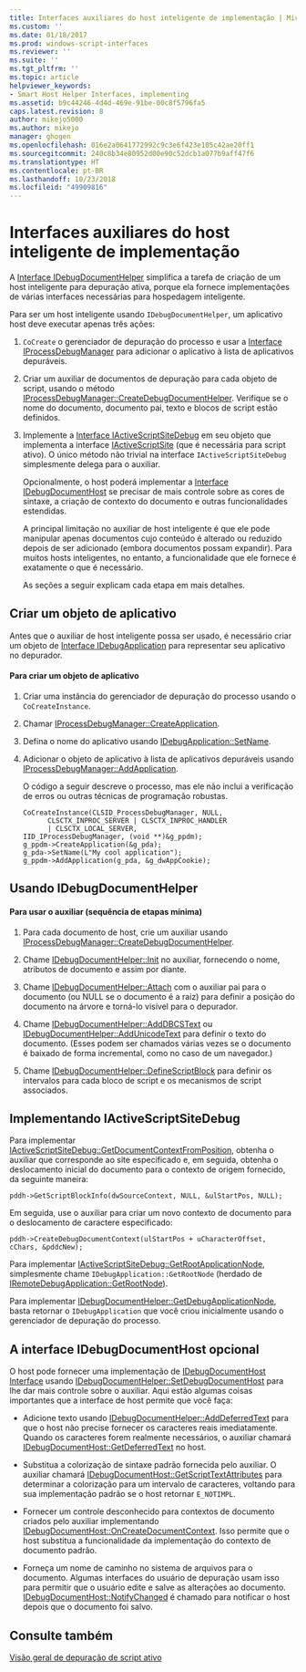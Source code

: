 ```yaml
---
title: Interfaces auxiliares do host inteligente de implementação | Microsoft Docs
ms.custom: ''
ms.date: 01/18/2017
ms.prod: windows-script-interfaces
ms.reviewer: ''
ms.suite: ''
ms.tgt_pltfrm: ''
ms.topic: article
helpviewer_keywords:
- Smart Host Helper Interfaces, implementing
ms.assetid: b9c44246-4d4d-469e-91be-00c8f5796fa5
caps.latest.revision: 8
author: mikejo5000
ms.author: mikejo
manager: ghogen
ms.openlocfilehash: 016e2a0641772992c9c3e6f423e105c42ae20ff1
ms.sourcegitcommit: 240c8b34e80952d00e90c52dcb1a077b9aff47f6
ms.translationtype: HT
ms.contentlocale: pt-BR
ms.lasthandoff: 10/23/2018
ms.locfileid: "49909816"
---
```

# <a name="implementing-smart-host-helper-interfaces"></a>Interfaces auxiliares do host inteligente de implementação
A [Interface IDebugDocumentHelper](../winscript/reference/idebugdocumenthelper-interface.md) simplifica a tarefa de criação de um host inteligente para depuração ativa, porque ela fornece implementações de várias interfaces necessárias para hospedagem inteligente.  
  
 Para ser um host inteligente usando `IDebugDocumentHelper`, um aplicativo host deve executar apenas três ações:  
  
1. `CoCreate` o gerenciador de depuração do processo e usar a [Interface IProcessDebugManager](../winscript/reference/iprocessdebugmanager-interface.md) para adicionar o aplicativo à lista de aplicativos depuráveis.  
  
2. Criar um auxiliar de documentos de depuração para cada objeto de script, usando o método [IProcessDebugManager::CreateDebugDocumentHelper](../winscript/reference/iprocessdebugmanager-createdebugdocumenthelper.md). Verifique se o nome do documento, documento pai, texto e blocos de script estão definidos.  
  
3. Implemente a [Interface IActiveScriptSiteDebug](../winscript/reference/iactivescriptsitedebug-interface.md) em seu objeto que implementa a interface [IActiveScriptSite](../winscript/reference/iactivescriptsite.md) (que é necessária para script ativo). O único método não trivial na interface `IActiveScriptSiteDebug` simplesmente delega para o auxiliar.  
  
   Opcionalmente, o host poderá implementar a [Interface IDebugDocumentHost](../winscript/reference/idebugdocumenthost-interface.md) se precisar de mais controle sobre as cores de sintaxe, a criação de contexto do documento e outras funcionalidades estendidas.  
  
   A principal limitação no auxiliar de host inteligente é que ele pode manipular apenas documentos cujo conteúdo é alterado ou reduzido depois de ser adicionado (embora documentos possam expandir). Para muitos hosts inteligentes, no entanto, a funcionalidade que ele fornece é exatamente o que é necessário.  
  
   As seções a seguir explicam cada etapa em mais detalhes.  
  
## <a name="create-an-application-object"></a>Criar um objeto de aplicativo  
 Antes que o auxiliar de host inteligente possa ser usado, é necessário criar um objeto de [Interface IDebugApplication](../winscript/reference/idebugapplication-interface.md) para representar seu aplicativo no depurador.  
  
#### <a name="to-create-an-application-object"></a>Para criar um objeto de aplicativo  
  
1.  Criar uma instância do gerenciador de depuração do processo usando o `CoCreateInstance`.  
  
2.  Chamar [IProcessDebugManager::CreateApplication](../winscript/reference/iprocessdebugmanager-createapplication.md).  
  
3.  Defina o nome do aplicativo usando [IDebugApplication::SetName](../winscript/reference/idebugapplication-setname.md).  
  
4.  Adicionar o objeto de aplicativo à lista de aplicativos depuráveis usando [IProcessDebugManager::AddApplication](../winscript/reference/iprocessdebugmanager-addapplication.md).  
  
     O código a seguir descreve o processo, mas ele não inclui a verificação de erros ou outras técnicas de programação robustas.  
  
    ```  
    CoCreateInstance(CLSID_ProcessDebugManager, NULL,  
          CLSCTX_INPROC_SERVER | CLSCTX_INPROC_HANDLER  
          | CLSCTX_LOCAL_SERVER,  
    IID_IProcessDebugManager, (void **)&g_ppdm);  
    g_ppdm->CreateApplication(&g_pda);  
    g_pda->SetName(L"My cool application");  
    g_ppdm->AddApplication(g_pda, &g_dwAppCookie);  
    ```  
  
## <a name="using-idebugdocumenthelper"></a>Usando IDebugDocumentHelper  
  
#### <a name="to-use-the-helper-minimal-sequence-of-steps"></a>Para usar o auxiliar (sequência de etapas mínima)  
  
1.  Para cada documento de host, crie um auxiliar usando [IProcessDebugManager::CreateDebugDocumentHelper](../winscript/reference/iprocessdebugmanager-createdebugdocumenthelper.md).  
  
2.  Chame [IDebugDocumentHelper::Init](../winscript/reference/idebugdocumenthelper-init.md) no auxiliar, fornecendo o nome, atributos de documento e assim por diante.  
  
3.  Chame [IDebugDocumentHelper::Attach](../winscript/reference/idebugdocumenthelper-attach.md) com o auxiliar pai para o documento (ou NULL se o documento é a raiz) para definir a posição do documento na árvore e torná-lo visível para o depurador.  
  
4.  Chame [IDebugDocumentHelper::AddDBCSText](../winscript/reference/idebugdocumenthelper-adddbcstext.md) ou [IDebugDocumentHelper::AddUnicodeText](../winscript/reference/idebugdocumenthelper-addunicodetext.md) para definir o texto do documento. (Esses podem ser chamados várias vezes se o documento é baixado de forma incremental, como no caso de um navegador.)  
  
5.  Chame [IDebugDocumentHelper::DefineScriptBlock](../winscript/reference/idebugdocumenthelper-definescriptblock.md) para definir os intervalos para cada bloco de script e os mecanismos de script associados.  
  
## <a name="implementing-iactivescriptsitedebug"></a>Implementando IActiveScriptSiteDebug  
 Para implementar [IActiveScriptSiteDebug::GetDocumentContextFromPosition](../winscript/reference/iactivescriptsitedebug-getdocumentcontextfromposition.md), obtenha o auxiliar que corresponde ao site especificado e, em seguida, obtenha o deslocamento inicial do documento para o contexto de origem fornecido, da seguinte maneira:  
  
```  
pddh->GetScriptBlockInfo(dwSourceContext, NULL, &ulStartPos, NULL);  
```  
  
 Em seguida, use o auxiliar para criar um novo contexto de documento para o deslocamento de caractere especificado:  
  
```  
pddh->CreateDebugDocumentContext(ulStartPos + uCharacterOffset, cChars, &pddcNew);  
```  
  
 Para implementar [IActiveScriptSiteDebug::GetRootApplicationNode](../winscript/reference/iactivescriptsitedebug-getrootapplicationnode.md), simplesmente chame `IDebugApplication::GetRootNode` (herdado de [IRemoteDebugApplication::GetRootNode](../winscript/reference/iremotedebugapplication-getrootnode.md)).  
  
 Para implementar [IDebugDocumentHelper::GetDebugApplicationNode](../winscript/reference/idebugdocumenthelper-getdebugapplicationnode.md), basta retornar o `IDebugApplication` que você criou inicialmente usando o gerenciador de depuração do processo.  
  
## <a name="the-optional-idebugdocumenthost-interface"></a>A interface IDebugDocumentHost opcional  
 O host pode fornecer uma implementação de [IDebugDocumentHost Interface](../winscript/reference/idebugdocumenthost-interface.md) usando [IDebugDocumentHelper::SetDebugDocumentHost](../winscript/reference/idebugdocumenthelper-setdebugdocumenthost.md) para lhe dar mais controle sobre o auxiliar. Aqui estão algumas coisas importantes que a interface de host permite que você faça:  
  
-   Adicione texto usando [IDebugDocumentHelper::AddDeferredText](../winscript/reference/idebugdocumenthelper-adddeferredtext.md) para que o host não precise fornecer os caracteres reais imediatamente. Quando os caracteres forem realmente necessários, o auxiliar chamará [IDebugDocumentHost::GetDeferredText](../winscript/reference/idebugdocumenthost-getdeferredtext.md) no host.  
  
-   Substitua a colorização de sintaxe padrão fornecida pelo auxiliar. O auxiliar chamará [IDebugDocumentHost::GetScriptTextAttributes](../winscript/reference/idebugdocumenthost-getscripttextattributes.md) para determinar a colorização para um intervalo de caracteres, voltando para sua implementação padrão se o host retornar `E_NOTIMPL`.  
  
-   Fornecer um controle desconhecido para contextos de documento criados pelo auxiliar implementando [IDebugDocumentHost::OnCreateDocumentContext](../winscript/reference/idebugdocumenthost-oncreatedocumentcontext.md). Isso permite que o host substitua a funcionalidade da implementação do contexto de documento padrão.  
  
-   Forneça um nome de caminho no sistema de arquivos para o documento. Algumas interfaces do usuário de depuração usam isso para permitir que o usuário edite e salve as alterações ao documento. [IDebugDocumentHost::NotifyChanged](../winscript/reference/idebugdocumenthost-notifychanged.md) é chamado para notificar o host depois que o documento foi salvo.  
  
## <a name="see-also"></a>Consulte também  
 [Visão geral de depuração de script ativo](../winscript/active-script-debugging-overview.md)